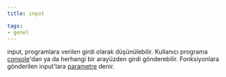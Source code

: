 ```yaml
---
title: input

tags:
- genel
---
```


input, programlara verilen girdi olarak düşünülebilir. Kullanıcı programa [console](/console)'dan ya da herhangi bir arayüzden girdi gönderebilir.
Fonksiyonlara gönderilen input'lara [parametre](/argument) denir.
